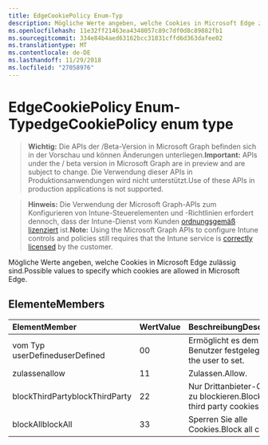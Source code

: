 ```yaml
---
title: EdgeCookiePolicy Enum-Typ
description: Mögliche Werte angeben, welche Cookies in Microsoft Edge zulässig sind.
ms.openlocfilehash: 11e32ff21463ea4348057c89c7df0d8c89882fb1
ms.sourcegitcommit: 334e84b4aed63162bcc31831cffd6d363dafee02
ms.translationtype: MT
ms.contentlocale: de-DE
ms.lasthandoff: 11/29/2018
ms.locfileid: "27058976"
---
```

# <a name="edgecookiepolicy-enum-type"></a><span data-ttu-id="9b3f1-103">EdgeCookiePolicy Enum-Typ</span><span class="sxs-lookup"><span data-stu-id="9b3f1-103">edgeCookiePolicy enum type</span></span>

> <span data-ttu-id="9b3f1-104">**Wichtig:** Die APIs der /Beta-Version in Microsoft Graph befinden sich in der Vorschau und können Änderungen unterliegen.</span><span class="sxs-lookup"><span data-stu-id="9b3f1-104">**Important:** APIs under the / beta version in Microsoft Graph are in preview and are subject to change.</span></span> <span data-ttu-id="9b3f1-105">Die Verwendung dieser APIs in Produktionsanwendungen wird nicht unterstützt.</span><span class="sxs-lookup"><span data-stu-id="9b3f1-105">Use of these APIs in production applications is not supported.</span></span>

> <span data-ttu-id="9b3f1-106">**Hinweis:** Die Verwendung der Microsoft Graph-APIs zum Konfigurieren von Intune-Steuerelementen und -Richtlinien erfordert dennoch, dass der Intune-Dienst vom Kunden [ordnungsgemäß lizenziert](https://go.microsoft.com/fwlink/?linkid=839381) ist.</span><span class="sxs-lookup"><span data-stu-id="9b3f1-106">**Note:** Using the Microsoft Graph APIs to configure Intune controls and policies still requires that the Intune service is [correctly licensed](https://go.microsoft.com/fwlink/?linkid=839381) by the customer.</span></span>

<span data-ttu-id="9b3f1-107">Mögliche Werte angeben, welche Cookies in Microsoft Edge zulässig sind.</span><span class="sxs-lookup"><span data-stu-id="9b3f1-107">Possible values to specify which cookies are allowed in Microsoft Edge.</span></span>
## <a name="members"></a><span data-ttu-id="9b3f1-108">Elemente</span><span class="sxs-lookup"><span data-stu-id="9b3f1-108">Members</span></span>
|<span data-ttu-id="9b3f1-109">Element</span><span class="sxs-lookup"><span data-stu-id="9b3f1-109">Member</span></span>|<span data-ttu-id="9b3f1-110">Wert</span><span class="sxs-lookup"><span data-stu-id="9b3f1-110">Value</span></span>|<span data-ttu-id="9b3f1-111">Beschreibung</span><span class="sxs-lookup"><span data-stu-id="9b3f1-111">Description</span></span>|
|:---|:---|:---|
|<span data-ttu-id="9b3f1-112">vom Typ userDefined</span><span class="sxs-lookup"><span data-stu-id="9b3f1-112">userDefined</span></span>|<span data-ttu-id="9b3f1-113">0</span><span class="sxs-lookup"><span data-stu-id="9b3f1-113">0</span></span>|<span data-ttu-id="9b3f1-114">Ermöglicht es dem Benutzer festgelegt.</span><span class="sxs-lookup"><span data-stu-id="9b3f1-114">Allow the user to set.</span></span>|
|<span data-ttu-id="9b3f1-115">zulassen</span><span class="sxs-lookup"><span data-stu-id="9b3f1-115">allow</span></span>|<span data-ttu-id="9b3f1-116">1</span><span class="sxs-lookup"><span data-stu-id="9b3f1-116">1</span></span>|<span data-ttu-id="9b3f1-117">Zulassen.</span><span class="sxs-lookup"><span data-stu-id="9b3f1-117">Allow.</span></span>|
|<span data-ttu-id="9b3f1-118">blockThirdParty</span><span class="sxs-lookup"><span data-stu-id="9b3f1-118">blockThirdParty</span></span>|<span data-ttu-id="9b3f1-119">2</span><span class="sxs-lookup"><span data-stu-id="9b3f1-119">2</span></span>|<span data-ttu-id="9b3f1-120">Nur Drittanbieter-Cookies zu blockieren.</span><span class="sxs-lookup"><span data-stu-id="9b3f1-120">Block only third party cookies.</span></span>|
|<span data-ttu-id="9b3f1-121">blockAll</span><span class="sxs-lookup"><span data-stu-id="9b3f1-121">blockAll</span></span>|<span data-ttu-id="9b3f1-122">3</span><span class="sxs-lookup"><span data-stu-id="9b3f1-122">3</span></span>|<span data-ttu-id="9b3f1-123">Sperren Sie alle Cookies.</span><span class="sxs-lookup"><span data-stu-id="9b3f1-123">Block all cookies.</span></span>|





